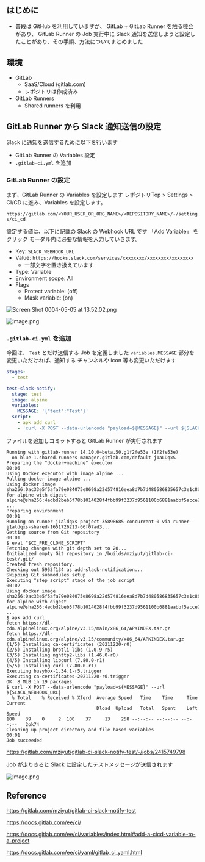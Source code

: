 <!--
title:   GitLab Runner のジョブ実行中に Slack 通知を行う
tags:    GitLab,GitLab-CI,GitLab-CI-Runner,gitlab-runner
id:      db55dbaa3ce03ec3b62a
private: false
-->
## はじめに

- 普段は GitHub を利用していますが、 GitLab + GitLab Runner を触る機会があり、 GitLab Runner の Job 実行中に Slack 通知を送信しようと設定したことがあり、その手順、方法についてまとめました

## 環境

- GitLab
    - SaaS/Cloud (gitlab.com)
    - レポジトリは作成済み
- GitLab Runners
    - Shared runners を利用

## GitLab Runner から Slack 通知送信の設定

Slack に通知を送信するために以下を行います

- GitLab Runner の Variables 設定
- `.gitlab-ci.yml` を追加

### GitLab Runner の設定

まず、GitLab Runner の Variables を設定します
レポジトリTop > Settings > CI/CD に進み、Variables を設定します。

`https://gitlab.com/<YOUR_USER_OR_ORG_NAME>/<REPOSITORY_NAME>/-/settings/ci_cd`

設定する値は、以下に記載の Slack の Webhook URL です
「Add Variable」 をクリック モーダル内に必要な情報を入力していきます。

- Key: `SLACK_WEBHOOK_URL`
- Value: `https://hooks.slack.com/services/xxxxxxxx/xxxxxxxx/xxxxxxxx`
    - 一部文字を置き換えています
- Type: Variable
- Environment scope: All
- Flags
    - Protect variable: (off)
    - Mask variable: (on)


![Screen Shot 0004-05-05 at 13.52.02.png](https://qiita-image-store.s3.ap-northeast-1.amazonaws.com/0/55950/b2dec0c7-695e-8c75-a01a-0ec164798849.png)

![image.png](https://qiita-image-store.s3.ap-northeast-1.amazonaws.com/0/55950/788104c9-c34f-9ac0-efcc-7af3b5555276.png)

### `.gitlab-ci.yml` を追加

今回は、 `Test` とだけ送信する Job を定義しました
`variables.MESSAGE` 部分を変更いただければ、通知する チャンネルや icon 等も変更いただけます

```yml:.gitlab-ci.yml
stages:
  - test

test-slack-notify:
  stage: test
  image: alpine
  variables:
    MESSAGE: '{"text":"Test"}'
  script:
    - apk add curl
    - 'curl -X POST --data-urlencode "payload=${MESSAGE}" --url ${SLACK_WEBHOOK_URL}'
```

ファイルを追加しコミットすると GitLab Runner が実行されます

```console
Running with gitlab-runner 14.10.0~beta.50.g1f2fe53e (1f2fe53e)
  on blue-1.shared.runners-manager.gitlab.com/default j1aLDqxS
Preparing the "docker+machine" executor
00:06
Using Docker executor with image alpine ...
Pulling docker image alpine ...
Using docker image sha256:0ac33e5f5afa79e084075e8698a22d574816eea8d7b7d480586835657c3e1c8b for alpine with digest alpine@sha256:4edbd2beb5f78b1014028f4fbb99f3237d9561100b6881aabbf5acce2c4f9454 ...
Preparing environment
00:01
Running on runner-j1aldqxs-project-35898685-concurrent-0 via runner-j1aldqxs-shared-1651726213-66f07ad3...
Getting source from Git repository
00:01
$ eval "$CI_PRE_CLONE_SCRIPT"
Fetching changes with git depth set to 20...
Initialized empty Git repository in /builds/mziyut/gitlab-ci-test/.git/
Created fresh repository.
Checking out 5953f134 as add-slack-notification...
Skipping Git submodules setup
Executing "step_script" stage of the job script
00:02
Using docker image sha256:0ac33e5f5afa79e084075e8698a22d574816eea8d7b7d480586835657c3e1c8b for alpine with digest alpine@sha256:4edbd2beb5f78b1014028f4fbb99f3237d9561100b6881aabbf5acce2c4f9454 ...
$ apk add curl
fetch https://dl-cdn.alpinelinux.org/alpine/v3.15/main/x86_64/APKINDEX.tar.gz
fetch https://dl-cdn.alpinelinux.org/alpine/v3.15/community/x86_64/APKINDEX.tar.gz
(1/5) Installing ca-certificates (20211220-r0)
(2/5) Installing brotli-libs (1.0.9-r5)
(3/5) Installing nghttp2-libs (1.46.0-r0)
(4/5) Installing libcurl (7.80.0-r1)
(5/5) Installing curl (7.80.0-r1)
Executing busybox-1.34.1-r5.trigger
Executing ca-certificates-20211220-r0.trigger
OK: 8 MiB in 19 packages
$ curl -X POST --data-urlencode "payload=${MESSAGE}" --url ${SLACK_WEBHOOK_URL}
  % Total    % Received % Xferd  Average Speed   Time    Time     Time  Current
                                 Dload  Upload   Total   Spent    Left  Speed
100    39    0     2  100    37     13    258 --:--:-- --:--:-- --:--:--   2ok74
Cleaning up project directory and file based variables
00:01
Job succeeded
```

https://gitlab.com/mziyut/gitlab-ci-slack-notify-test/-/jobs/2415749798

Job が走りきると Slack に設定したテストメッセージが送信されます

![image.png](https://qiita-image-store.s3.ap-northeast-1.amazonaws.com/0/55950/fabed8f9-8889-1668-beb4-76d41d7e3590.png)

## Reference

https://gitlab.com/mziyut/gitlab-ci-slack-notify-test

https://docs.gitlab.com/ee/ci/

https://docs.gitlab.com/ee/ci/variables/index.html#add-a-cicd-variable-to-a-project

https://docs.gitlab.com/ee/ci/yaml/gitlab_ci_yaml.html